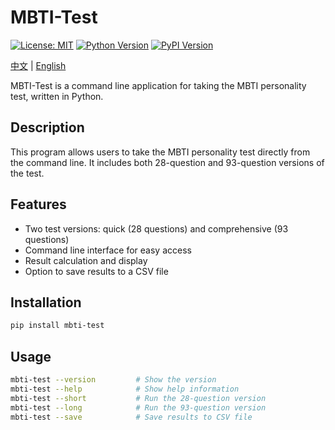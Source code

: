 # MBTI-Test

[![License: MIT](https://img.shields.io/badge/License-MIT-green.svg)](https://opensource.org/licenses/MIT) [![Python Version](https://img.shields.io/badge/Python-3.8%2B-blue)](https://www.python.org/) [![PyPI Version](https://img.shields.io/pypi/v/mbti-test.svg)](https://pypi.org/project/mbti-test/)

[中文](README_zh.md) | [English](README.md)

MBTI-Test is a command line application for taking the MBTI personality test, written in Python.

## Description

This program allows users to take the MBTI personality test directly from the command line. It includes both 28-question and 93-question versions of the test.

## Features

- Two test versions: quick (28 questions) and comprehensive (93 questions)
- Command line interface for easy access
- Result calculation and display
- Option to save results to a CSV file

## Installation

```bash
pip install mbti-test
```

## Usage

```bash
mbti-test --version         # Show the version
mbti-test --help            # Show help information
mbti-test --short           # Run the 28-question version
mbti-test --long            # Run the 93-question version
mbti-test --save            # Save results to CSV file
```

